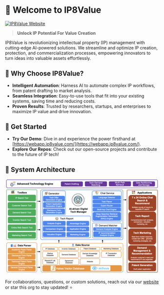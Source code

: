 # 🌟 Welcome to IP8Value

[![IP8Value Website](https://img.shields.io/badge/Website-IP8Value.com-blue)](https://www.ip8value.com/en/)

> **Unlock IP Potential For Value Creation**

IP8Value is revolutionizing intellectual property (IP) management with cutting-edge AI-powered solutions. We streamline and optimize IP creation, protection, and commercialization processes, empowering innovators to turn ideas into valuable assets effortlessly.

## 🚀 Why Choose IP8Value?
- **Intelligent Automation**: Harness AI to automate complex IP workflows, from patent drafting to market analysis.
- **Seamless Integration**: Easy-to-use tools that fit into your existing systems, saving time and reducing costs.
- **Proven Results**: Trusted by researchers, startups, and enterprises to maximize IP value and drive innovation.

## 🔗 Get Started
- **Try Our Demo**: Dive in and experience the power firsthand at [https://webapp.ip8value.com/](https://webapp.ip8value.com/).
- **Explore Our Repos**: Check out our open-source projects and contribute to the future of IP tech!

## 📐 System Architecture
![IP8Value Architecture Diagram](./architecture.png)

For collaborations, questions, or custom solutions, reach out via our [website](https://www.ip8value.com/en/) or star this org to stay updated! ⭐

